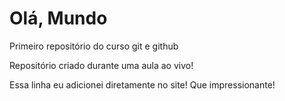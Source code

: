# Olá, Mundo
 Primeiro repositório do curso git e github

Repositório criado durante uma aula ao vivo!  

Essa linha eu adicionei diretamente no site! Que impressionante!
